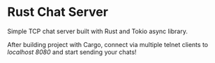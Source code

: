 # Rust Chat Server

Simple TCP chat server built with Rust and Tokio async library.

After building project with Cargo, connect via multiple telnet clients to _localhost 8080_ and start sending your chats!
